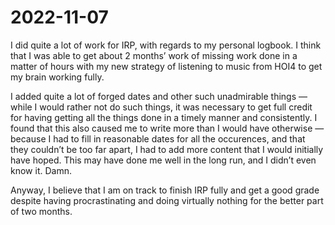 2022-11-07
========================
I did quite a lot of work for IRP, with regards to my personal logbook. I think that I was able to get about 2 months’ work of missing work done in a matter of hours with my new strategy of listening to music from HOI4 to get my brain working fully.

I added quite a lot of forged dates and other such unadmirable things — while I would rather not do such things, it was necessary to get full credit for having getting all the things done in a timely manner and consistently. I found that this also caused me to write more than I would have otherwise — because I had to fill in reasonable dates for all the occurences, and that they couldn’t be too far apart, I had to add more content that I would initially have hoped. This may have done me well in the long run, and I didn’t even know it. Damn.

Anyway, I believe that I am on track to finish IRP fully and get a good grade despite having procrastinating and doing virtually nothing for the better part of two months.
